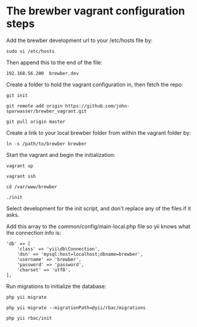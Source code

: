 # The brewber vagrant configuration steps

Add the brewber development url to your /etc/hosts file by:

    sudo vi /etc/hosts

Then append this to the end of the file:

    192.168.56.200  brewber.dev

Create a folder to hold the vagrant configuration in, then fetch the repo:

    git init

    git remote add origin https://github.com/john-sparwasser/brewber_vagrant.git

    git pull origin master

Create a link to your local brewber folder from within the vagrant folder by:

    ln -s /path/to/brewber brewber

Start the vagrant and begin the initialization:

    vagrant up

    vagrant ssh

    cd /var/www/brewber

    ./init

Select development for the init script, and don't replace any of the files if it asks.

Add this array to the common/config/main-local.php file so yii knows what the connection info is:

    'db' => [
        'class' => 'yii\db\Connection',
        'dsn' => 'mysql:host=localhost;dbname=brewber',
        'username' => 'brewber',
        'password' => 'password',
        'charset' => 'utf8',
    ],

Run migrations to initialize the database:

    php yii migrate

    php yii migrate --migrationPath=@yii/rbac/migrations

    php yii rbac/init
